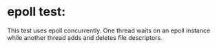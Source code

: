 epoll test:
===========

This test uses epoll concurrently. One thread waits on an epoll instance while
another thread adds and deletes file descriptors.
